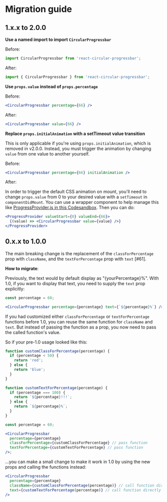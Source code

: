 # Migration guide

## 1.x.x to 2.0.0

**Use a named import to import `CircularProgressbar`**

Before:

```jsx
import CircularProgressbar from 'react-circular-progressbar';
```

After:

```jsx
import { CircularProgressbar } from 'react-circular-progressbar';
```

**Use `props.value` instead of `props.percentage`**

Before:

```jsx
<CircularProgressbar percentage={66} />
```

After:

```jsx
<CircularProgressbar value={66} />
```

**Replace `props.initialAnimation` with a setTimeout value transition**

This is only applicable if you're using `props.initialAnimation`, which is removed in v2.0.0. Instead, you must trigger the animation by changing `value` from one value to another yourself.

Before:

```jsx
<CircularProgressbar percentage={66} initialAnimation />
```

After:

In order to trigger the default CSS animation on mount, you'll need to change `props.value` from 0 to your desired value with a `setTimeout` in `componentDidMount`. You can use a wrapper component to help manage this like [ProgressProvider.js in this Codesandbox](https://codesandbox.io/s/0zk372m7l). Then you can do:

```jsx
<ProgressProvider valueStart={0} valueEnd={66}>
  {(value) => <CircularProgressbar value={value} />}
</ProgressProvider>
```

## 0.x.x to 1.0.0

The main breaking change is the replacement of the `classForPercentage` prop with `className`, and the `textForPercentage` prop with `text` [#61].

**How to migrate**:

Previously, the text would by default display as "{yourPercentage}%". With 1.0, if you want to display that text, you need to supply the `text` prop explicitly:

```jsx
const percentage = 60;

<CircularProgressbar percentage={percentage} text={`${percentage}%`} />;
```

If you had customized either `classForPercentage` or `textForPercentage` functions before 1.0, you can reuse the same function for `className` and `text`. But instead of passing the function as a prop, you now need to pass the called function's value.

So if your pre-1.0 usage looked like this:

```jsx
function customClassForPercentage(percentage) {
  if (percentage < 50) {
    return 'red';
  } else {
    return 'blue';
  }
}

function customTextForPercentage(percentage) {
  if (percentage === 100) {
    return `${percentage}!!!`;
  } else {
    return `${percentage}%`;
  }
}

const percentage = 60;

<CircularProgressbar
  percentage={percentage}
  classForPercentage={customClassForPercentage} // pass function
  textForPercentage={customTextForPercentage} // pass function
/>;
```

...you can make a small change to make it work in 1.0 by using the new props and calling the functions instead:

```jsx
<CircularProgressbar
  percentage={percentage}
  className={customClassForPercentage(percentage)} // call function directly
  text={customTextForPercentage(percentage)} // call function directly
/>
```
